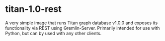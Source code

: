 # titan-1.0-rest
A very simple image that runs Titan graph database v1.0.0 and exposes its functionality via REST using Gremlin-Server. Primarily intended for use with Python, but can by used with any other clients.
